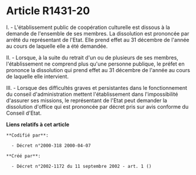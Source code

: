 # Article R1431-20

I. - L'établissement public de coopération culturelle est dissous à la demande de l'ensemble de ses membres. La dissolution
est prononcée par arrêté du représentant de l'Etat. Elle prend effet au 31 décembre de l'année au cours de laquelle elle a
été demandée.

II. - Lorsque, à la suite du retrait d'un ou de plusieurs de ses membres, l'établissement ne comprend plus qu'une personne
publique, le préfet en prononce la dissolution qui prend effet au 31 décembre de l'année au cours de laquelle elle
intervient.

III. - Lorsque des difficultés graves et persistantes dans le fonctionnement du conseil d'administration mettent
l'établissement dans l'impossibilité d'assurer ses missions, le représentant de l'Etat peut demander la dissolution d'office
qui est prononcée par décret pris sur avis conforme du Conseil d'Etat.

**Liens relatifs à cet article**

	**Codifié par**:

	  - Décret n°2000-318 2000-04-07

	**Créé par**:

	  - Décret n°2002-1172 du 11 septembre 2002 - art. 1 ()
